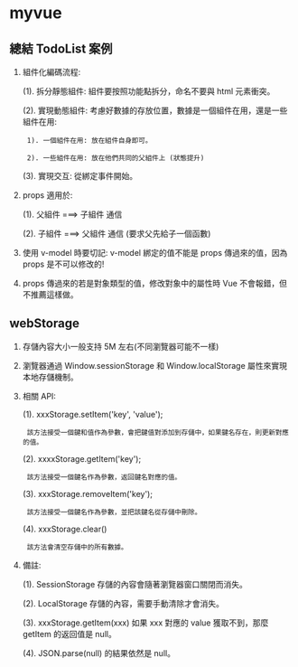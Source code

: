 # myvue

## 總結 TodoList 案例

1. 組件化編碼流程:

    (1). 拆分靜態組件: 組件要按照功能點拆分，命名不要與 html 元素衝突。

    (2). 實現動態組件: 考慮好數據的存放位置，數據是一個組件在用，還是一些組件在用:

        1). 一個組件在用: 放在組件自身即可。

        2). 一些組件在用: 放在他們共同的父組件上 (狀態提升)

    (3). 實現交互: 從綁定事件開始。

2. props 適用於:

    (1). 父組件 ===> 子組件 通信
    
    (2). 子組件 ===> 父組件 通信 (要求父先給子一個函數)

3. 使用 v-model 時要切記: v-model 綁定的值不能是 props 傳過來的值，因為 props 是不可以修改的!

4. props 傳過來的若是對象類型的值，修改對象中的屬性時 Vue 不會報錯，但不推薦這樣做。

## webStorage

1. 存儲內容大小一般支持 5M 左右(不同瀏覽器可能不一樣)

2. 瀏覽器通過 Window.sessionStorage 和 Window.localStorage 屬性來實現本地存儲機制。

3. 相關 API:

    (1). xxxStorage.setItem('key', 'value');

        該方法接受一個鍵和值作為參數，會把鍵值對添加到存儲中，如果鍵名存在，則更新對應的值。

    (2). xxxxStorage.getItem('key');

        該方法接受一個鍵名作為參數，返回鍵名對應的值。

    (3). xxxStorage.removeItem('key');

        該方法接受一個鍵名作為參數，並把該鍵名從存儲中刪除。

    (4). xxxStorage.clear()

        該方法會清空存儲中的所有數據。

4. 備註:

    (1). SessionStorage 存儲的內容會隨著瀏覽器窗口關閉而消失。
    
    (2). LocalStorage 存儲的內容，需要手動清除才會消失。
    
    (3). xxxStorage.getItem(xxx) 如果 xxx 對應的 value 獲取不到，那麼 getItem 的返回值是 null。
    
    (4). JSON.parse(null) 的結果依然是 null。